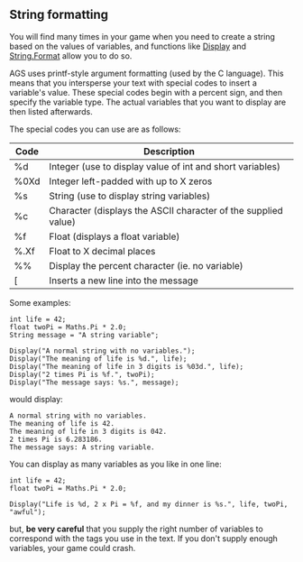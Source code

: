 ## String formatting

You will find many times in your game when you need to create a string
based on the values of variables, and functions like
[Display](DisplayAt#display) and
[String.Format](String#format) allow you to do so.

AGS uses printf-style argument formatting (used by the C language). This
means that you intersperse your text with special codes to insert a
variable's value. These special codes begin with a percent sign, and
then specify the variable type. The actual variables that you want to
display are then listed afterwards.

The special codes you can use are as follows:

Code | Description
--- | ---
%d | Integer (use to display value of int and short variables)
%0Xd | Integer left-padded with up to X zeros
%s | String (use to display string variables)
%c | Character (displays the ASCII character of the supplied value)
%f | Float (displays a float variable)
%.Xf | Float to X decimal places
%% | Display the percent character (ie. no variable)
[ | Inserts a new line into the message

Some examples:

    int life = 42;
    float twoPi = Maths.Pi * 2.0;
    String message = "A string variable";

    Display("A normal string with no variables.");
    Display("The meaning of life is %d.", life);
    Display("The meaning of life in 3 digits is %03d.", life);
    Display("2 times Pi is %f.", twoPi);
    Display("The message says: %s.", message);

would display:

    A normal string with no variables.
    The meaning of life is 42.
    The meaning of life in 3 digits is 042.
    2 times Pi is 6.283186.
    The message says: A string variable.

You can display as many variables as you like in one line:

    int life = 42;
    float twoPi = Maths.Pi * 2.0;

    Display("Life is %d, 2 x Pi = %f, and my dinner is %s.", life, twoPi, "awful");

but, **be very careful** that you supply the right number of variables
to correspond with the tags you use in the text. If you don't supply
enough variables, your game could crash.
